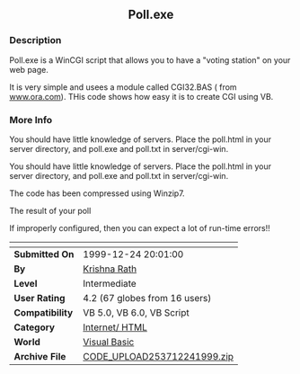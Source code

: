 ﻿<div align="center">

## Poll\.exe


</div>

### Description

Poll.exe is a WinCGI script that allows you to have a "voting station" on your web page.

It is very simple and usees a module called CGI32.BAS ( from www.ora.com). THis code shows how easy it is to create CGI using VB.
 
### More Info
 
You should have little knowledge of servers. Place the poll.html in your server directory, and poll.exe and poll.txt in server/cgi-win.

You should have little knowledge of servers. Place the poll.html in your server directory, and poll.exe and poll.txt in server/cgi-win.

The code has been compressed using Winzip7.

The result of your poll

If improperly configured, then you can expect a lot of run-time errors!!


<span>             |<span>
---                |---
**Submitted On**   |1999-12-24 20:01:00
**By**             |[Krishna Rath](https://github.com/Planet-Source-Code/PSCIndex/blob/master/ByAuthor/krishna-rath.md)
**Level**          |Intermediate
**User Rating**    |4.2 (67 globes from 16 users)
**Compatibility**  |VB 5\.0, VB 6\.0, VB Script
**Category**       |[Internet/ HTML](https://github.com/Planet-Source-Code/PSCIndex/blob/master/ByCategory/internet-html__1-34.md)
**World**          |[Visual Basic](https://github.com/Planet-Source-Code/PSCIndex/blob/master/ByWorld/visual-basic.md)
**Archive File**   |[CODE\_UPLOAD253712241999\.zip](https://github.com/Planet-Source-Code/krishna-rath-poll-exe__1-5121/archive/master.zip)








